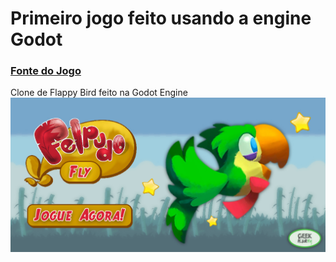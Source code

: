 # Primeiro jogo feito usando a engine Godot
### <a href=https://www.udemy.com/course/criacao-de-jogos-para-android-curso-completo/>Fonte do Jogo</a>
Clone de Flappy Bird feito na Godot Engine</br>
<img src="Felpudo-Fly/Capa-do-Game-Felpudo.jpg">
